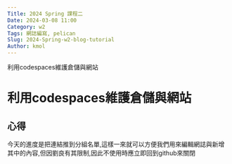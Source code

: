 ```yaml
---
Title: 2024 Spring 課程二
Date: 2024-03-08 11:00
Category: w2
Tags: 網誌編寫, pelican
Slug: 2024-Spring-w2-blog-tutorial
Author: kmol
---
```


利用codespaces維護倉儲與網站

<!-- PELICAN_END_SUMMARY -->

# 利用codespaces維護倉儲與網站
## 心得
今天的進度是把連結推到分組名單,這樣一來就可以方便我們用來編輯網誌與新增其中的內容,但因劉良有其限制,因此不使用時應立即回到github來關閉
